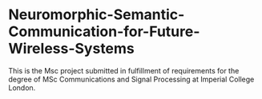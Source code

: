 # Neuromorphic-Semantic-Communication-for-Future-Wireless-Systems
This is the Msc project submitted in fulfillment of requirements for the degree of MSc Communications and Signal Processing at Imperial College London.
